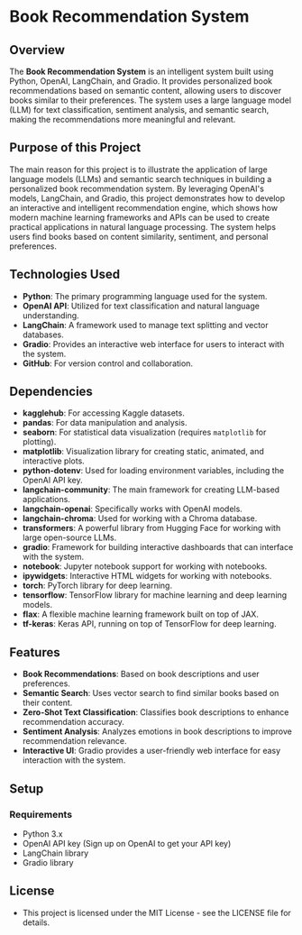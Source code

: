 # Book Recommendation System

## Overview
The **Book Recommendation System** is an intelligent system built using Python, OpenAI, LangChain, and Gradio. It provides personalized book recommendations based on semantic content, allowing users to discover books similar to their preferences. The system uses a large language model (LLM) for text classification, sentiment analysis, and semantic search, making the recommendations more meaningful and relevant.

## Purpose of this Project
The main reason for this project is to illustrate the application of large language models (LLMs) and semantic search techniques in building a personalized book recommendation system. By leveraging OpenAI's models, LangChain, and Gradio, this project demonstrates how to develop an interactive and intelligent recommendation engine, which shows how modern machine learning frameworks and APIs can be used to create practical applications in natural language processing. The system helps users find books based on content similarity, sentiment, and personal preferences.
## Technologies Used
- **Python**: The primary programming language used for the system.
- **OpenAI API**: Utilized for text classification and natural language understanding.
- **LangChain**: A framework used to manage text splitting and vector databases.
- **Gradio**: Provides an interactive web interface for users to interact with the system.
- **GitHub**: For version control and collaboration.

## Dependencies
- **kagglehub**: For accessing Kaggle datasets.
- **pandas**: For data manipulation and analysis.
- **seaborn**: For statistical data visualization (requires `matplotlib` for plotting).
- **matplotlib**: Visualization library for creating static, animated, and interactive plots.
- **python-dotenv**: Used for loading environment variables, including the OpenAI API key.
- **langchain-community**: The main framework for creating LLM-based applications.
- **langchain-openai**: Specifically works with OpenAI models.
- **langchain-chroma**: Used for working with a Chroma database.
- **transformers**: A powerful library from Hugging Face for working with large open-source LLMs.
- **gradio**: Framework for building interactive dashboards that can interface with the system.
- **notebook**: Jupyter notebook support for working with notebooks.
- **ipywidgets**: Interactive HTML widgets for working with notebooks.
- **torch**: PyTorch library for deep learning.
- **tensorflow**: TensorFlow library for machine learning and deep learning models.
- **flax**: A flexible machine learning framework built on top of JAX.
- **tf-keras**: Keras API, running on top of TensorFlow for deep learning.


## Features
- **Book Recommendations**: Based on book descriptions and user preferences.
- **Semantic Search**: Uses vector search to find similar books based on their content.
- **Zero-Shot Text Classification**: Classifies book descriptions to enhance recommendation accuracy.
- **Sentiment Analysis**: Analyzes emotions in book descriptions to improve recommendation relevance.
- **Interactive UI**: Gradio provides a user-friendly web interface for easy interaction with the system.

## Setup

### Requirements
- Python 3.x
- OpenAI API key (Sign up on OpenAI to get your API key)
- LangChain library
- Gradio library

## License
- This project is licensed under the MIT License - see the LICENSE file for details.